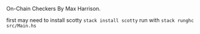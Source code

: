 On-Chain Checkers
By Max Harrison.

first may need to install scotty `stack install scotty`
run with `stack runghc src/Main.hs`
